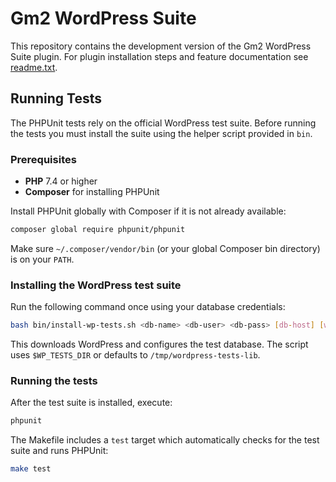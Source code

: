 # Gm2 WordPress Suite

This repository contains the development version of the Gm2 WordPress Suite plugin. For plugin installation steps and feature documentation see [readme.txt](readme.txt).

## Running Tests

The PHPUnit tests rely on the official WordPress test suite. Before running the tests you must install the suite using the helper script provided in `bin`.

### Prerequisites

- **PHP** 7.4 or higher
- **Composer** for installing PHPUnit

Install PHPUnit globally with Composer if it is not already available:

```bash
composer global require phpunit/phpunit
```

Make sure `~/.composer/vendor/bin` (or your global Composer bin directory) is on your `PATH`.

### Installing the WordPress test suite

Run the following command once using your database credentials:

```bash
bash bin/install-wp-tests.sh <db-name> <db-user> <db-pass> [db-host] [wp-version]
```

This downloads WordPress and configures the test database. The script uses `$WP_TESTS_DIR` or defaults to `/tmp/wordpress-tests-lib`.

### Running the tests

After the test suite is installed, execute:

```bash
phpunit
```

The Makefile includes a `test` target which automatically checks for the test suite and runs PHPUnit:

```bash
make test
```



